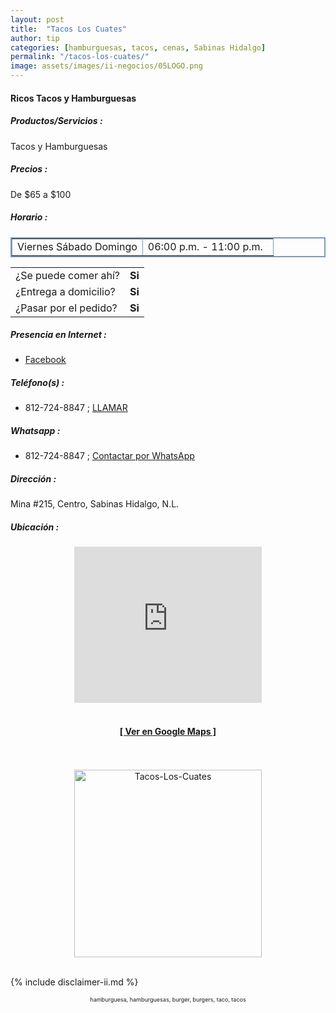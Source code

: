 ```yaml
---
layout: post
title:  "Tacos Los Cuates"
author: tip
categories: [hamburguesas, tacos, cenas, Sabinas Hidalgo]
permalink: "/tacos-los-cuates/"
image: assets/images/ii-negocios/05LOGO.png
---
```

#### Ricos Tacos y Hamburguesas

##### Productos/Servicios :

Tacos y Hamburguesas

##### Precios :

De $65 a $100

##### Horario :

<table border="2" bordercolor="#8299b3" cellpadding="4" cellspacing="5">
<colgroup>
    <col width="50%" />
    <col width="50%" />
</colgroup>
    <tbody>
        <tr>
            <td>Viernes Sábado Domingo</td>
            <td>06:00 p.m. - 11:00 p.m.</td>
        </tr>
    </tbody>
</table>



|  |  |
| :----- | :-----: |
| ¿Se puede comer ahí? | **Si** |
| ¿Entrega a domicilio? | **Si** |
| ¿Pasar por el pedido? | **Si** |



##### Presencia en Internet :

- [Facebook][FB]

##### Teléfono(s) :

- 812-724-8847 ; [LLAMAR][Tel1]

##### Whatsapp :

- 812-724-8847 ; [Contactar por WhatsApp][WA1]


[FB]: https://www.facebook.com/Tacos-y-Hamburguesas-Los-Cuates-100972998209757/

[Tel1]: tel:+528127248847

[WA1]: https://wa.me/528127248847?text=Hola,%20saludos%20desde%20PiiDO

##### Dirección :

Mina #215, Centro, Sabinas Hidalgo, N.L.

##### Ubicación :

<!--..... MAPAS .....-->
<center>
    <iframe allowfullscreen="" aria-hidden="false" frameborder="0" height="250" src="https://www.google.com/maps/embed?pb=!1m18!1m12!1m3!1d3570.5012930546895!2d-100.18304644894039!3d26.50399758322341!2m3!1f0!2f0!3f0!3m2!1i1024!2i768!4f13.1!3m3!1m2!1s0x86623eb7f2a1631d%3A0x57c1ef215e67ecd8!2sMina%20215%2C%20Centro%20de%20Sabinas%20Hidalgo%2C%2065200%20Sabinas%20Hidalgo%2C%20N.L.!5e0!3m2!1sen!2smx!4v1598170047262!5m2!1sen!2smx" style="border: 0;" tabindex="0" width="300"></iframe><!--//CAMBIAR : width="300" height="250" acá arriba ^^-->
	<br />
	<br />
	<a href="https://goo.gl/maps/UdeS1SJW52NcYVdH7" target="_blank"><h4>[ Ver en Google Maps ]</h4></a><!--//CAMBIAR URL aquí-->
	<br />
	<br />
</center>
<!--..... /MAPAS .....-->

<!-- ===== 2da IMAGEN ===== --> 
<center>
    <img src="{{ site.baseurl }}/assets/images/ii-negocios/05producto.png" alt="Tacos-Los-Cuates" style="height: 300px;"/>
</center>

<br />

<!-- Disclaimer & palabras clave
================================================== -->
{% include disclaimer-ii.md %}
<center>
	<span style="font-size: xx-small;">
		<!--Palabras Clave-->hamburguesa, hamburguesas, burger, burgers, taco, tacos
	</span>
</center>



<!-- END
================================================== -->